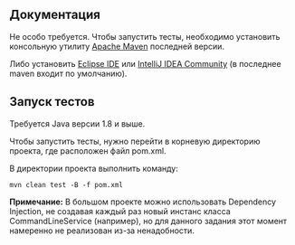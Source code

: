 Документация
--
Не особо требуется.
Чтобы запустить тесты, необходимо установить консольную утилиту [Apache Maven](https://maven.apache.org/download.cgi) последней версии.

Либо установить [Eclipse IDE](https://www.eclipse.org/downloads/) или [IntelliJ IDEA Community](https://www.jetbrains.com/idea/download/) (в последнее maven входит по умолчанию).

Запуск тестов
--
Требуется Java версии 1.8 и выше.

Чтобы запустить тесты, нужно перейти в корневую директорию проекта, где расположен файл pom.xml. 

В директории проекта выполнить команду:
```
mvn clean test -B -f pom.xml 
```

**Примечание:**
В большом проекте можно использовать Dependency Injection, не создавая каждый раз новый инстанс класса CommandLineService (например), но для данного задания этот момент намеренно не реализован из-за ненадобности.  